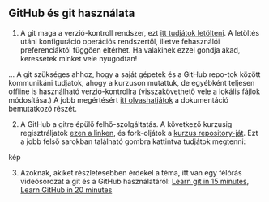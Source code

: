 ## GitHub és git használata

1. A git maga a verzió-kontroll rendszer, ezt [itt tudjátok letölteni](https://git-scm.com/downloads). 
A letöltés utáni konfiguráció operációs rendszertől, illetve fehasználói preferenciáktól függően eltérhet. 
Ha valakinek ezzel gondja akad, keressetek minket vele nyugodtan!

... A git szükséges ahhoz, hogy a saját gépetek és a GitHub repo-tok között kommunikáni tudjatok,
ahogy a kurzuson mutattuk, de egyébként teljesen offline is használható verzió-kontrollra 
(visszakövethető vele a lokális fájlok módosítása.) 
A jobb megértésért [itt olvashatjátok](https://git-scm.com/book/en/v2/Getting-Started-What-is-Git%3F) a dokumentáció bemutatkozó részét.

2. A GitHub a gitre épülő felhő-szolgáltatás. 
A következő kurzusig regisztráljatok [ezen a linken](https://github.com/), és fork-oljátok a [kurzus repository-ját](https://github.com/kbenya/teach-rajk-prog1-2020a). 
Ezt a jobb felső sarokban található gombra kattintva tudjátok megtenni:

kép

3. Azoknak, akiket részletesebben érdekel a téma, 
itt van egy félórás videósorozat a git és a GitHub használatáról: 
[Learn git in 15 minutes](https://www.youtube.com/watch?v=USjZcfj8yxE), [Learn GitHub in 20 minutes](https://www.youtube.com/watch?v=nhNq2kIvi9s)
